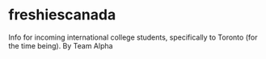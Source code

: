 # freshiescanada
Info for incoming international college students, specifically to Toronto (for the time being). 
By Team Alpha
